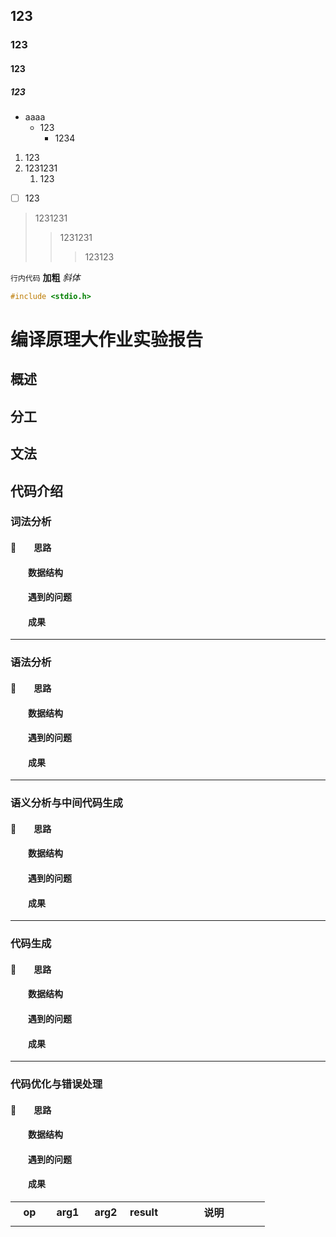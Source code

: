 ## 123
### 123
#### 123
##### 123
- aaaa
  - 123
    - 1234	
1. 123
2. 1231231
   1. 123
- [ ] 123

> 1231231
>> 1231231
>>> 123123

`行内代码`
**加粗**
*斜体*


```c++
#include <stdio.h>
```

# 编译原理大作业实验报告
## 概述
## 分工
## 文法
## 代码介绍
### 词法分析
#### &emsp;&emsp;思路
#### &emsp;&emsp;数据结构
#### &emsp;&emsp;遇到的问题
#### &emsp;&emsp;成果 
---
### 语法分析
#### &emsp;&emsp;思路
#### &emsp;&emsp;数据结构
#### &emsp;&emsp;遇到的问题
#### &emsp;&emsp;成果 
---
### 语义分析与中间代码生成
#### &emsp;&emsp;思路
#### &emsp;&emsp;数据结构
#### &emsp;&emsp;遇到的问题
#### &emsp;&emsp;成果 
---
### 代码生成
#### &emsp;&emsp;思路
#### &emsp;&emsp;数据结构
#### &emsp;&emsp;遇到的问题
#### &emsp;&emsp;成果 
---
### 代码优化与错误处理
#### &emsp;&emsp;思路
#### &emsp;&emsp;数据结构
#### &emsp;&emsp;遇到的问题
#### &emsp;&emsp;成果 


<table style="width:100%;">
	<tr>
		<th width="15%">op</th>
		<th width="15%">arg1</th>
		<th width="15%">arg2</th>
		<th width="15%">result</th>
		<th width="40%">说明</th>
	</tr>
	<tr>
		<td></td>
		<td></td>
		<td></td>
		<td></td>
		<td></td>
	</tr>
</table>